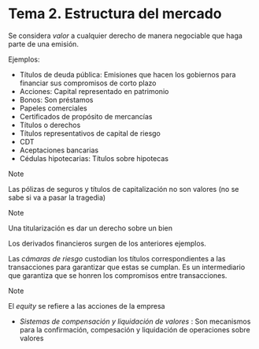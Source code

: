 # Tema 2. Estructura del mercado

Se considera _valor_ a cualquier derecho de manera negociable que haga parte de una emisión.

Ejemplos:
- Títulos de deuda pública: Emisiones que hacen los gobiernos para financiar sus compromisos de corto plazo
- Acciones: Capital representado en patrimonio
- Bonos: Son préstamos
- Papeles comerciales
- Certificados de propósito de mercancías
- Títulos o derechos
- Títulos representativos de capital de riesgo
- CDT
- Aceptaciones bancarias
- Cédulas hipotecarias: Títulos sobre hipotecas

>[!Note]
>Las pólizas de seguros y títulos de capitalización no son valores (no se sabe si va a pasar la tragedia)

>[!Note]
>Una titularización es dar un derecho sobre un bien

Los derivados financieros surgen de los anteriores ejemplos.

Las _cámaras de riesgo_ custodian los títulos correspondientes a las transacciones para garantizar que estas se cumplan. Es un intermediario que garantiza que se honren los compromisos entre transacciones.

>[!Note]
>El _equity_ se refiere a las acciones de la empresa


- _Sistemas de compensación y liquidación de valores_ : Son mecanismos para la confirmación, compesación y liquidación de operaciones sobre valores